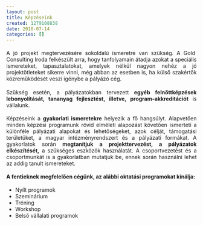 ```yaml
---
layout: post
title: Képzéseink
created: 1279108838
date: 2010-07-14
categories: []
---
```

<p style="margin-top: 0.19in; margin-bottom: 0.19in; text-align: justify;">A jó projekt megtervezésére sokoldalú ismeretre van szükség. A Gold&nbsp; Consulting Iroda felkészült arra, hogy tanfolyamain átadja azokat a speciális ismereteket, tapasztalatokat, amelyek nélkül nagyon nehéz a jó projektötleteket sikerre vinni, még abban az esetben is, ha külső szakértők közreműködését veszi igénybe a pályázó cég.</p> <p style="margin-top: 0.19in; margin-bottom: 0.19in; text-align: justify;">Szükség esetén, a pályázatokban tervezett <strong>egyéb felnőttképzések lebonyolítását, tananyag fejlesztést, illetve, program-akkreditációt</strong> is vállalunk.</p> <p style="margin-top: 0.19in; margin-bottom: 0.19in; text-align: justify;">Képzéseink a <strong>gyakorlati ismeretekre</strong> helyezik a fő hangsúlyt. Alapvetően minden képzési programunk rövid elméleti alapozást követően ismerteti a különféle pályázati alapokat és lehetőségeket, azok célját, támogatási területüket, a magyar intézményrendszert és a pályázati formákat. A gyakorlatok során <strong>megtanítjuk a projekttervezést, a pályázatok elkészítését,</strong> a szükséges eszközök használatát. A csoportvezetést és a csoportmunkát is a gyakorlatban mutatjuk be, ennek során használni lehet az addig tanult ismereteket.</p> <p style="margin-top: 0.19in; margin-bottom: 0.19in; text-align: justify;"><strong>A fentieknek megfelelően cégünk, az alábbi oktatási programokat kínálja:</strong></p><ul><li style="text-align: justify;">Nyílt 	programok</li><li style="text-align: justify;">Szeminárium </li><li style="text-align: justify;">Tréning</li><li style="text-align: justify;">Workshop</li><li style="text-align: justify;"> Belső vállalati programok</li></ul>
